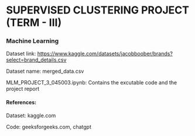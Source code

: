 # SUPERVISED CLUSTERING PROJECT (TERM - III)
### Machine Learning

Dataset link: https://www.kaggle.com/datasets/jacobboober/brands?select=brand_details.csv

Dataset name: merged_data.csv

MLM_PROJECT_3_045003.ipynb: Contains the excutable code and the project report

#### References: 

Dataset: kaggle.com

Code: geeksforgeeks.com, chatgpt
